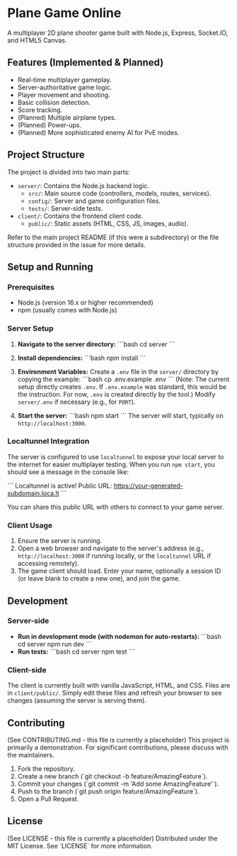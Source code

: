 # Plane Game Online

A multiplayer 2D plane shooter game built with Node.js, Express, Socket.IO, and HTML5 Canvas.

## Features (Implemented & Planned)

*   Real-time multiplayer gameplay.
*   Server-authoritative game logic.
*   Player movement and shooting.
*   Basic collision detection.
*   Score tracking.
*   (Planned) Multiple airplane types.
*   (Planned) Power-ups.
*   (Planned) More sophisticated enemy AI for PvE modes.

## Project Structure

The project is divided into two main parts:

*   `server/`: Contains the Node.js backend logic.
    *   `src/`: Main source code (controllers, models, routes, services).
    *   `config/`: Server and game configuration files.
    *   `tests/`: Server-side tests.
*   `client/`: Contains the frontend client code.
    *   `public/`: Static assets (HTML, CSS, JS, images, audio).

Refer to the main project README (if this were a subdirectory) or the file structure provided in the issue for more details.

## Setup and Running

### Prerequisites

*   Node.js (version 16.x or higher recommended)
*   npm (usually comes with Node.js)

### Server Setup

1.  **Navigate to the server directory:**
    \`\`\`bash
    cd server
    \`\`\`

2.  **Install dependencies:**
    \`\`\`bash
    npm install
    \`\`\`

3.  **Environment Variables:**
    Create a `.env` file in the `server/` directory by copying the example:
    \`\`\`bash
    cp .env.example .env
    \`\`\`
    (Note: The current setup directly creates `.env`. If `.env.example` was standard, this would be the instruction. For now, `.env` is created directly by the tool.)
    Modify `server/.env` if necessary (e.g., for `PORT`).

4.  **Start the server:**
    \`\`\`bash
    npm st​art
    \`\`\`
    The server will start, typically on `http://localhost:3000`.

### Localtunnel Integration

The server is configured to use `localtunnel` to expose your local server to the internet for easier multiplayer testing. When you run `npm st​art`, you should see a message in the console like:

\`\`\`
Localtunnel is active! Public URL: https://your-generated-subdomain.loca.lt
\`\`\`

You can share this public URL with others to connect to your game server.

### Client Usage

1.  Ensure the server is running.
2.  Open a web browser and navigate to the server's address (e.g., `http://localhost:3000` if running locally, or the `localtunnel` URL if accessing remotely).
3.  The game client should load. Enter your name, optionally a session ID (or leave blank to create a new one), and join the game.

## Development

### Server-side
*   **Run in development mode (with nodemon for auto-restarts):**
    \`\`\`bash
    cd server
    npm r​un dev
    \`\`\`
*   **Run tests:**
    \`\`\`bash
    cd server
    npm test
    \`\`\`

### Client-side
The client is currently built with vanilla JavaScript, HTML, and CSS. Files are in `client/public/`. Simply edit these files and refresh your browser to see changes (assuming the server is serving them).

## Contributing

(See CONTRIBUTING.md - this file is currently a placeholder)
This project is primarily a demonstration. For significant contributions, please discuss with the maintainers.
1. Fork the repository.
2. Create a new branch (\`git checkout -b feature/AmazingFeature\`).
3. Commit your changes (\`git commit -m 'Add some AmazingFeature'\`).
4. Push to the branch (\`git push origin feature/AmazingFeature\`).
5. Open a Pull Request.

## License

(See LICENSE - this file is currently a placeholder)
Distributed under the MIT License. See \`LICENSE\` for more information.

